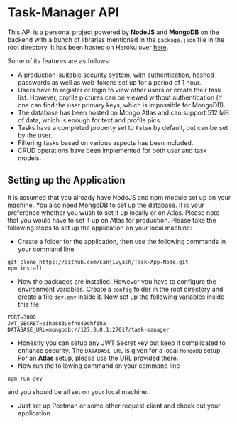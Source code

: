 # Task-Manager API
This API is a personal project powered by **NodeJS** and **MongoDB** on the backend with a bunch of libraries mentioned in the ```package.json``` file in the root directory. It has been hosted on Heroku over [here](https://task-manager-yash.herokuapp.com).   

 Some of its features are as follows:
* A production-suitable security system, with authentication, hashed passwords as well as web-tokens set up for a period of 1 hour.
* Users have to register or login to view other users or create their task list. However, profile pictures can be viewed without authentication (if one can find the user primary keys, which is impossible for MongoDB).
* The database has been hosted on Mongo Atlas and can support 512 MB of data, which is enough for text and profile pics.
* Tasks have a completed property set to ```False``` by default, but can be set by the user.
* Filtering tasks based on various aspects has been included.
* CRUD operations have been implemented for both user and task models.

## Setting up the Application
It is assumed that you already have NodeJS and npm module set up on your machine. You also need MongoDB to set up the database. It is your preference whether you wush to set it up locally or on Atlas. Please note that you would have to set it up on Atlas for production.
Please take the following steps to set up the application on your local machine:
* Create a folder for the application, then use the following commands in your command line
```
git clone https://github.com/sanjivyash/Task-App-Node.git
npm install
```
* Now the packages are installed. However you have to configure the environment variables. Create a ```config``` folder in the root directory and create a file ```dev.env``` inside it. Now set up the following variables inside this file:
```
PORT=3000
JWT_SECRET=aiho883uefh849ohfiha
DATABASE_URL=mongodb://127.0.0.1:27017/task-manager
```
* Honestly you can setup any JWT Secret key but keep it complicated to enhance security. The ```DATABASE_URL``` is given for a local ```MongoDB``` setup. For an **Atlas** setup, please use the URL provided there.
* Now run the following command on your command line
```
npm run dev
``` 
and you should be all set on your local machine. 
* Just set up Postman or some other request client and check out your application.